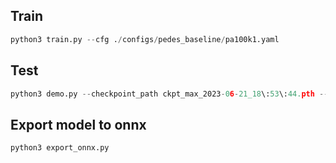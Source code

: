 
## Train
```python
python3 train.py --cfg ./configs/pedes_baseline/pa100k1.yaml
```

## Test
```python
python3 demo.py --checkpoint_path ckpt_max_2023-06-21_18\:53\:44.pth --test_img ../attr_recog/images/ --cfg ./configs/pedes_baseline/pa100k1.yaml
```

## Export model to onnx
```python
python3 export_onnx.py
```


